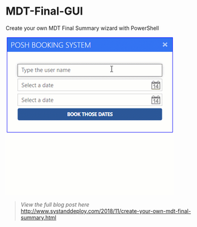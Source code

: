 # MDT-Final-GUI
Create your own MDT Final Summary wizard with PowerShell

![alt text](https://github.com/damienvanrobaeys/PowerShell_WPF_DatePicker_Booking_System/blob/master/booking_preview.gif)

> *View the full blog post here*
http://www.systanddeploy.com/2018/11/create-your-own-mdt-final-summary.html
